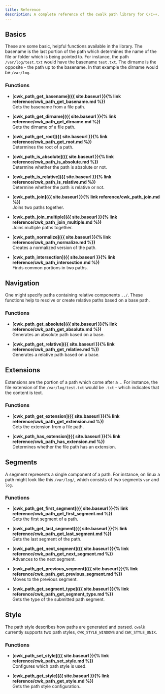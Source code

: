 ```yaml
---
title: Reference
description: A complete reference of the cwalk path library for C/C++.
---
```


## Basics
These are some basic, helpful functions available in the library. The basename is the last portion of the path which determines the name of the file or folder which is being pointed to. For instance, the path ``/var/log/test.txt`` would have the basename ``test.txt``. The dirname is the opposite - the path up to the basename. In that example the dirname would be ``/var/log``.

### Functions
* **[cwk_path_get_basename]({{ site.baseurl }}{% link reference/cwk_path_get_basename.md %})**  
Gets the basename from a file path.

* **[cwk_path_get_dirname]({{ site.baseurl }}{% link reference/cwk_path_get_dirname.md %})**  
Gets the dirname of a file path.

* **[cwk_path_get_root]({{ site.baseurl }}{% link reference/cwk_path_get_root.md %})**  
Determines the root of a path.

* **[cwk_path_is_absolute]({{ site.baseurl }}{% link reference/cwk_path_is_absolute.md %})**  
Determine whether the path is absolute or not.

* **[cwk_path_is_relative]({{ site.baseurl }}{% link reference/cwk_path_is_relative.md %})**  
Determine whether the path is relative or not.

* **[cwk_path_join]({{ site.baseurl }}{% link reference/cwk_path_join.md %})**  
Joins two paths together.

* **[cwk_path_join_multiple]({{ site.baseurl }}{% link reference/cwk_path_join_multiple.md %})**  
Joins multiple paths together.

* **[cwk_path_normalize]({{ site.baseurl }}{% link reference/cwk_path_normalize.md %})**  
Creates a normalized version of the path.

* **[cwk_path_intersection]({{ site.baseurl }}{% link reference/cwk_path_intersection.md %})**  
Finds common portions in two paths.

## Navigation
One might specify paths containing relative components ``../``. These functions help to resolve or create relative paths based on a base path.

### Functions
* **[cwk_path_get_absolute]({{ site.baseurl }}{% link reference/cwk_path_get_absolute.md %})**  
Generates an absolute path based on a base.

* **[cwk_path_get_relative]({{ site.baseurl }}{% link reference/cwk_path_get_relative.md %})**  
Generates a relative path based on a base.

## Extensions
Extensions are the portion of a path which come after a `.`. For instance, the file extension of the ``/var/log/test.txt`` would be ``.txt`` - which indicates that the content is text.

### Functions
* **[cwk_path_get_extension]({{ site.baseurl }}{% link reference/cwk_path_get_extension.md %})**  
Gets the extension from a file path.

* **[cwk_path_has_extension]({{ site.baseurl }}{% link reference/cwk_path_has_extension.md %})**  
Determines whether the file path has an extension.

## Segments
A segment represents a single component of a path. For instance, on linux a path might look like this ``/var/log/``, which consists of two segments ``var`` and ``log``.

### Functions
* **[cwk_path_get_first_segment]({{ site.baseurl }}{% link reference/cwk_path_get_first_segment.md %})**  
Gets the first segment of a path.

* **[cwk_path_get_last_segment]({{ site.baseurl }}{% link reference/cwk_path_get_last_segment.md %})**  
Gets the last segment of the path.

* **[cwk_path_get_next_segment]({{ site.baseurl }}{% link reference/cwk_path_get_next_segment.md %})**  
Advances to the next segment.

* **[cwk_path_get_previous_segment]({{ site.baseurl }}{% link reference/cwk_path_get_previous_segment.md %})**  
Moves to the previous segment.

* **[cwk_path_get_segment_type]({{ site.baseurl }}{% link reference/cwk_path_get_segment_type.md %})**  
Gets the type of the submitted path segment.

## Style
The path style describes how paths are generated and parsed. ``cwalk`` currently supports two path styles, ``CWK_STYLE_WINDOWS`` and ``CWK_STYLE_UNIX``.

### Functions
* **[cwk_path_set_style]({{ site.baseurl }}{% link reference/cwk_path_set_style.md %})**  
Configures which path style is used.

* **[cwk_path_get_style]({{ site.baseurl }}{% link reference/cwk_path_get_style.md %})**  
Gets the path style configuration..